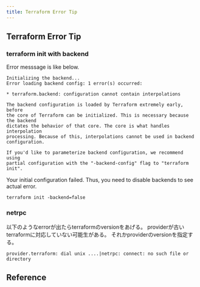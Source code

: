 ```yaml
---
title: Terraform Error Tip
---
```


## Terraform Error Tip

### terraform init with backend
Error messsage is like below.

```
Initializing the backend...
Error loading backend config: 1 error(s) occurred:

* terraform.backend: configuration cannot contain interpolations

The backend configuration is loaded by Terraform extremely early, before
the core of Terraform can be initialized. This is necessary because the backend
dictates the behavior of that core. The core is what handles interpolation
processing. Because of this, interpolations cannot be used in backend
configuration.

If you'd like to parameterize backend configuration, we recommend using
partial configuration with the "-backend-config" flag to "terraform init".
```

Your initial configuration failed.
Thus, you need to disable backends to see actual error.

```
terraform init -backend=false
```

### netrpc
以下のようなerrorが出たらterraformのversionをあげる。
providerが古いterraformに対応していない可能生がある。
それかproviderのversionを指定する。

```
provider.terraform: dial unix ....|netrpc: connect: no such file or directory
```


## Reference
